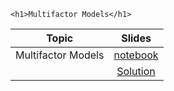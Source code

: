
~~~
<h1>Multifactor Models</h1>
~~~

Topic | Slides
:-----: | :--------:
Multifactor Models    | [notebook](../lecture12_noSol_pluto)
        | [Solution](../notebooks/lecture_12/lecture_12_wSol_html.html)
<!--  -->

